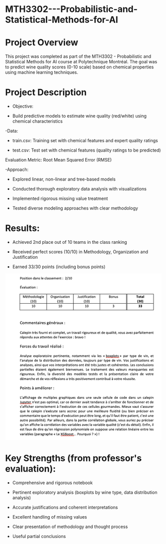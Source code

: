 # MTH3302---Probabilistic-and-Statistical-Methods-for-AI

# Project Overview
This project was completed as part of the MTH3302 - Probabilistic and Statistical Methods for AI course at Polytechnique Montréal. The goal was to predict wine quality scores (0-10 scale) based on chemical properties using machine learning techniques.

# Project Description
- Objective:

* Build predictive models to estimate wine quality (red/white) using chemical characteristics

-Data:

* train.csv: Training set with chemical features and expert quality ratings

* test.csv: Test set with chemical features (quality ratings to be predicted)

Evaluation Metric: Root Mean Squared Error (RMSE)

-Approach:

* Explored linear, non-linear and tree-based models

* Conducted thorough exploratory data analysis with visualizations

* Implemented rigorous missing value treatment

* Tested diverse modeling approaches with clear methodology

# Results:
* Achieved 2nd place out of 10 teams in the class ranking

* Received perfect scores (10/10) in Methodology, Organization and Justification

* Earned 33/30 points (including bonus points)

![Description of the image](results.png)

# Key Strengths (from professor's evaluation):
* Comprehensive and rigorous notebook

* Pertinent exploratory analysis (boxplots by wine type, data distribution analysis)

* Accurate justifications and coherent interpretations

* Excellent handling of missing values

* Clear presentation of methodology and thought process

* Useful partial conclusions
